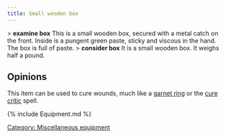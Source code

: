 ```yaml
---
title: Small wooden box
---
```


\> **examine box**
This is a small wooden box, secured with a metal catch on the front.
Inside is
a pungent green paste, sticky and viscous in the hand.
The box is full of paste.
\> **consider box**
It is a small wooden box.
It weighs half a pound.

## Opinions

This item can be used to cure wounds, much like a [garnet
ring](garnet_ring "wikilink") or the [cure
critic](Cure_Critic "wikilink") spell.

{% include Equipment.md %}

[Category: Miscellaneous
equipment](Category:_Miscellaneous_equipment "wikilink")